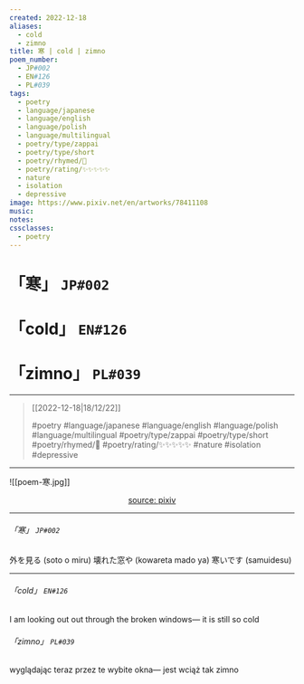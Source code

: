 ```yaml
---
created: 2022-12-18
aliases:
  - cold
  - zimno
title: 寒 | cold | zimno
poem_number:
  - JP#002
  - EN#126
  - PL#039
tags:
  - poetry
  - language/japanese
  - language/english
  - language/polish
  - language/multilingual
  - poetry/type/zappai
  - poetry/type/short
  - poetry/rhymed/🔴
  - poetry/rating/✨✨✨✨✨
  - nature
  - isolation
  - depressive
image: https://www.pixiv.net/en/artworks/78411108
music:
notes:
cssclasses:
  - poetry
---
```

# 「寒」 `JP#002`
# 「cold」 `EN#126`
# 「zimno」 `PL#039`

---

> [[2022-12-18|18/12/22]]
> 
> #poetry 
> #language/japanese #language/english #language/polish #language/multilingual
> #poetry/type/zappai #poetry/type/short 
> #poetry/rhymed/🔴 
> #poetry/rating/✨✨✨✨✨ 
> #nature #isolation #depressive 

---

![[poem-寒.jpg]]

<center class="img_caption"><a href="https://www.pixiv.net/en/artworks/78411108" class="source-link">source: pixiv</a></center>

---

###### 「寒」 `JP#002`
外を見る (soto o miru)
壊れた窓や (kowareta mado ya)
寒いです (samuidesu)

---

###### 「cold」 `EN#126`
I am looking out
out through the broken windows—
it is still so cold



###### 「zimno」 `PL#039`
wyglądając teraz
przez te wybite okna—
jest wciąż tak zimno